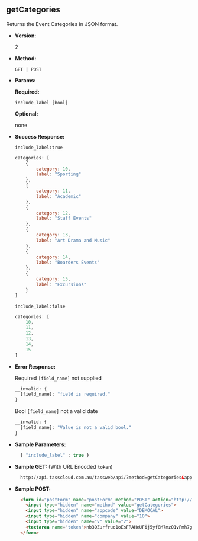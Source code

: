 **getCategories**
----
  Returns the Event Categories in JSON format.

* **Version:**

  2

* **Method:**

  `GET | POST`
  
*  **Params:**

   **Required:**
 
   `include_label [bool]`
   
   **Optional:**
 
   none

* **Success Response:**
    
    `include_label:true`

    ```javascript
    categories: [
		{
			category: 10,
			label: "Sporting"
		},
		{
			category: 11,
			label: "Academic"
		},
		{
			category: 12,
			label: "Staff Events"
		},
		{
			category: 13,
			label: "Art Drama and Music"
		},
		{
			category: 14,
			label: "Boarders Events"
		},
		{
			category: 15,
			label: "Excursions"
		}
    ]
  ```

  `include_label:false`

    ```javascript
    categories: [
		10,
		11,
		12,
		13,
		14,
		15
	]
  ```
 
* **Error Response:**

   Required `[field_name]` not supplied
    ```javascript
    __invalid: {
      [field_name]: "field is required."
    }
    ```
    
    Bool `[field_name]` not a valid date
    ```javascript
    __invalid: {
      [field_name]: "Value is not a valid bool."
    }
    ```
    
* **Sample Parameters:**

  ```javascript
    { "include_label" : true }
  ```

* **Sample GET:** (With URL Encoded `token`)

  ```HTML
    http://api.tasscloud.com.au/tassweb/api/?method=getCategories&appcode=DEMOCAL&company=10&v=2&token=nb3QZurfruc1oEsFRAHeUFij5yf8M7mzO1vPmh7giNc%3D
  ```
  
* **Sample POST:**

  ```HTML
    <form id="postForm" name="postForm" method="POST" action="http://api.tasscloud.com.au/api/">
      <input type="hidden" name="method" value="getCategories">
      <input type="hidden" name="appcode" value="DEMOCAL">
      <input type="hidden" name="company" value="10">
      <input type="hidden" name="v" value="2">
      <textarea name="token">nb3QZurfruc1oEsFRAHeUFij5yf8M7mzO1vPmh7giNc=</textarea>
    </form>
  ```
